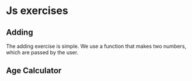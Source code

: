 # Js exercises

## Adding

The adding exercise is simple. We use a function that makes two numbers, which are passed by the user.

## Age Calculator


